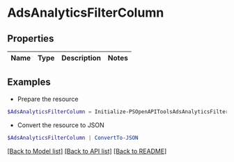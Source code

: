 # AdsAnalyticsFilterColumn
## Properties

Name | Type | Description | Notes
------------ | ------------- | ------------- | -------------

## Examples

- Prepare the resource
```powershell
$AdsAnalyticsFilterColumn = Initialize-PSOpenAPIToolsAdsAnalyticsFilterColumn 
```

- Convert the resource to JSON
```powershell
$AdsAnalyticsFilterColumn | ConvertTo-JSON
```

[[Back to Model list]](../README.md#documentation-for-models) [[Back to API list]](../README.md#documentation-for-api-endpoints) [[Back to README]](../README.md)

